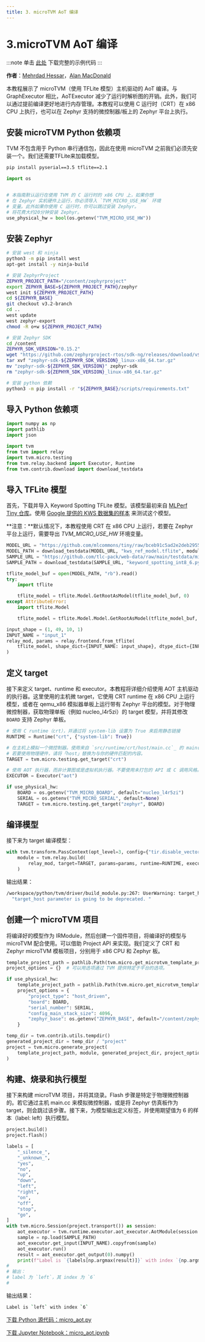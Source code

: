 ```yaml
---
title: 3. microTVM AoT 编译
---
```


# 3.microTVM AoT 编译

:::note
单击 [此处](https://tvm.apache.org/docs/how_to/work_with_microtvm/micro_aot.html#sphx-glr-download-how-to-work-with-microtvm-micro-aot-py) 下载完整的示例代码
:::

**作者**：[Mehrdad Hessar](https://github.com/mehrdadh)，[Alan MacDonald](https://github.com/alanmacd)

本教程展示了 microTVM（使用 TFLite 模型）主机驱动的 AoT 编译。与 GraphExecutor 相比，AoTExecutor 减少了运行时解析图的开销。此外，我们可以通过提前编译更好地进行内存管理。本教程可以使用 C 运行时（CRT）在 x86 CPU 上执行，也可以在 Zephyr 支持的微控制器/板上的 Zephyr 平台上执行。

## 安装 microTVM Python 依赖项
TVM 不包含用于 Python 串行通信包，因此在使用 microTVM 之前我们必须先安装一个。我们还需要TFLite来加载模型。

```bash
pip install pyserial==3.5 tflite==2.1
```

```python
import os


# 本指南默认运行在使用 TVM 的 C 运行时的 x86 CPU 上，如果你想
# 在 Zephyr 实机硬件上运行，你必须导入 `TVM_MICRO_USE_HW` 环境
# 变量。此外如果你使用 C 运行时，你可以跳过安装 Zephyr。
# 将花费大约20分钟安装 Zephyr。
use_physical_hw = bool(os.getenv("TVM_MICRO_USE_HW"))

```

## 安装 Zephyr

``` bash
# 安装 west 和 ninja
python3 -m pip install west
apt-get install -y ninja-build

# 安装 ZephyrProject
ZEPHYR_PROJECT_PATH="/content/zephyrproject"
export ZEPHYR_BASE=${ZEPHYR_PROJECT_PATH}/zephyr
west init ${ZEPHYR_PROJECT_PATH}
cd ${ZEPHYR_BASE}
git checkout v3.2-branch
cd ..
west update
west zephyr-export
chmod -R o+w ${ZEPHYR_PROJECT_PATH}

# 安装 Zephyr SDK
cd /content
ZEPHYR_SDK_VERSION="0.15.2"
wget "https://github.com/zephyrproject-rtos/sdk-ng/releases/download/v${ZEPHYR_SDK_VERSION}/zephyr-sdk-${ZEPHYR_SDK_VERSION}_linux-x86_64.tar.gz"
tar xvf "zephyr-sdk-${ZEPHYR_SDK_VERSION}_linux-x86_64.tar.gz"
mv "zephyr-sdk-${ZEPHYR_SDK_VERSION}" zephyr-sdk
rm "zephyr-sdk-${ZEPHYR_SDK_VERSION}_linux-x86_64.tar.gz"

# 安装 python 依赖
python3 -m pip install -r "${ZEPHYR_BASE}/scripts/requirements.txt"
```

## 导入 Python 依赖项

``` python
import numpy as np
import pathlib
import json

import tvm
from tvm import relay
import tvm.micro.testing
from tvm.relay.backend import Executor, Runtime
from tvm.contrib.download import download_testdata
```

## 导入 TFLite 模型

首先，下载并导入 Keyword Spotting TFLite 模型。该模型最初来自 [MLPerf Tiny 仓库](https://github.com/mlcommons/tiny)。使用 [Google 提供的 KWS 数据集的样本](https://ai.googleblog.com/2017/08/launching-speech-commands-dataset.html) 来测试这个模型。

**注意：**默认情况下，本教程使用 CRT 在 x86 CPU 上运行，若要在 Zephyr 平台上运行，需要导出 *TVM_MICRO_USE_HW* 环境变量。

``` python
MODEL_URL = "https://github.com/mlcommons/tiny/raw/bceb91c5ad2e2deb295547d81505721d3a87d578/benchmark/training/keyword_spotting/trained_models/kws_ref_model.tflite"
MODEL_PATH = download_testdata(MODEL_URL, "kws_ref_model.tflite", module="model")
SAMPLE_URL = "https://github.com/tlc-pack/web-data/raw/main/testdata/microTVM/data/keyword_spotting_int8_6.pyc.npy"
SAMPLE_PATH = download_testdata(SAMPLE_URL, "keyword_spotting_int8_6.pyc.npy", module="data")

tflite_model_buf = open(MODEL_PATH, "rb").read()
try:
    import tflite

    tflite_model = tflite.Model.GetRootAsModel(tflite_model_buf, 0)
except AttributeError:
    import tflite.Model

    tflite_model = tflite.Model.Model.GetRootAsModel(tflite_model_buf, 0)

input_shape = (1, 49, 10, 1)
INPUT_NAME = "input_1"
relay_mod, params = relay.frontend.from_tflite(
    tflite_model, shape_dict={INPUT_NAME: input_shape}, dtype_dict={INPUT_NAME: "int8"}
)
```

## 定义 target

接下来定义 target、runtime 和 executor。本教程将详细介绍使用 AOT 主机驱动的执行器。这里使用的主机微 target，它使用 CRT runtime 在 x86 CPU 上运行模型，或者在 qemu_x86 模拟器单板上运行带有 Zephyr 平台的模型。对于物理微控制器，获取物理单板（例如 nucleo_l4r5zi）的 target 模型，并将其修改 `BOARD` 支持 Zephyr 单板。

``` python
# 使用 C runtime（crt），并通过将 system-lib 设置为 True 来启用静态链接
RUNTIME = Runtime("crt", {"system-lib": True})

# 在主机上模拟一个微控制器。使用来自 `src/runtime/crt/host/main.cc`_ 的 main()。
# 若要使用物理硬件，请将「host」替换为与你的硬件匹配的内容。
TARGET = tvm.micro.testing.get_target("crt")

# 使用 AOT 执行器，而非计算图或是虚拟机执行器。不要使用未打包的 API 或 C 调用风格。
EXECUTOR = Executor("aot")

if use_physical_hw:
    BOARD = os.getenv("TVM_MICRO_BOARD", default="nucleo_l4r5zi")
    SERIAL = os.getenv("TVM_MICRO_SERIAL", default=None)
    TARGET = tvm.micro.testing.get_target("zephyr", BOARD)
```

## 编译模型

接下来为 target 编译模型：

``` python
with tvm.transform.PassContext(opt_level=3, config={"tir.disable_vectorize": True}):
    module = tvm.relay.build(
        relay_mod, target=TARGET, params=params, runtime=RUNTIME, executor=EXECUTOR
    )
```

输出结果：

``` bash
/workspace/python/tvm/driver/build_module.py:267: UserWarning: target_host parameter is going to be deprecated. Please pass in tvm.target.Target(target, host=target_host) instead.
  "target_host parameter is going to be deprecated. "
```

## 创建一个 microTVM 项目

将编译好的模型作为 IRModule，然后创建一个固件项目，将编译好的模型与 microTVM 配合使用。可以借助 Project API 来实现。我们定义了 CRT 和 Zephyr microTVM 模板项目，分别用于 x86 CPU 和 Zephyr 板。

``` python
template_project_path = pathlib.Path(tvm.micro.get_microtvm_template_projects("crt"))
project_options = {}  # 可以用选项通过 TVM 提供特定于平台的选项。

if use_physical_hw:
    template_project_path = pathlib.Path(tvm.micro.get_microtvm_template_projects("zephyr"))
    project_options = {
        "project_type": "host_driven",
        "board": BOARD,
        "serial_number": SERIAL,
        "config_main_stack_size": 4096,
        "zephyr_base": os.getenv("ZEPHYR_BASE", default="/content/zephyrproject/zephyr"),
    }

temp_dir = tvm.contrib.utils.tempdir()
generated_project_dir = temp_dir / "project"
project = tvm.micro.generate_project(
    template_project_path, module, generated_project_dir, project_options
)
```

## 构建、烧录和执行模型

接下来构建 microTVM 项目，并将其烧录。Flash 步骤是特定于物理微控制器的。若它通过主机 main.cc 来模拟微控制器，或是将 Zephyr 仿真板作为 target，则会跳过该步骤。接下来，为模型输出定义标签，并使用期望值为 6 的样本（label: left）执行模型。

``` python
project.build()
project.flash()

labels = [
    "_silence_",
    "_unknown_",
    "yes",
    "no",
    "up",
    "down",
    "left",
    "right",
    "on",
    "off",
    "stop",
    "go",
]
with tvm.micro.Session(project.transport()) as session:
    aot_executor = tvm.runtime.executor.aot_executor.AotModule(session.create_aot_executor())
    sample = np.load(SAMPLE_PATH)
    aot_executor.get_input(INPUT_NAME).copyfrom(sample)
    aot_executor.run()
    result = aot_executor.get_output(0).numpy()
    print(f"Label is `{labels[np.argmax(result)]}` with index `{np.argmax(result)}`")
#
# 输出：
# label 为 `left`，其 index 为 `6`
#
```

输出结果：

``` bash
Label is `left` with index `6`
```

[下载 Python 源代码：micro_aot.py](https://tvm.apache.org/docs/v0.13.0/_downloads/f8a7209a0e66b246185bfc41bbc82f54/micro_aot.py)

[下载 Jupyter Notebook：micro_aot.ipynb](https://tvm.apache.org/docs/v0.13.0/_downloads/c00933f3fbcf90c4f584d54607b33805/micro_aot.ipynb)
